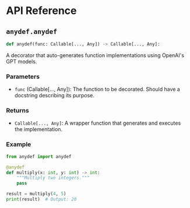 # API Reference

## `anydef.anydef`

```python
def anydef(func: Callable[..., Any]) -> Callable[..., Any]:
```

A decorator that auto-generates function implementations using OpenAI's GPT models.

### Parameters

- `func` (Callable[..., Any]): The function to be decorated. Should have a docstring describing its purpose.

### Returns

- `Callable[..., Any]`: A wrapper function that generates and executes the implementation.

### Example

```python
from anydef import anydef

@anydef
def multiply(x: int, y: int) -> int:
    """Multiply two integers."""
    pass

result = multiply(4, 5)
print(result)  # Output: 20
```